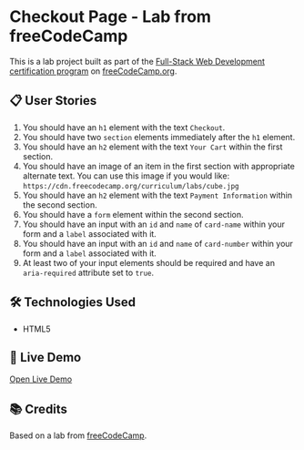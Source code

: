 # Checkout Page - Lab from freeCodeCamp

This is a lab project built as part of the [Full-Stack Web Development certification program](https://www.freecodecamp.org/learn/full-stack-developer/) on [freeCodeCamp.org](https://www.freecodecamp.org).  

## 📋 User Stories 

1. You should have an `h1` element with the text `Checkout`.
2. You should have two `section` elements immediately after the `h1` element.
3. You should have an `h2` element with the text `Your Cart` within the first section.
4. You should have an image of an item in the first section with appropriate alternate text. You can use this image if you would like: `https://cdn.freecodecamp.org/curriculum/labs/cube.jpg`
5. You should have an `h2` element with the text `Payment Information` within the second section.
6. You should have a `form` element within the second section.
7. You should have an input with an `id` and `name` of `card-name` within your form and a `label` associated with it.
8. You should have an input with an `id` and `name` of `card-number` within your form and a `label` associated with it.
9. At least two of your input elements should be required and have an `aria-required` attribute set to `true`.


## 🛠️ Technologies Used

- HTML5  

## 🚀 Live Demo

[Open Live Demo](https://dev-amira-ezz.github.io/fcc-checkout-page/)  

## 📚 Credits

Based on a lab from [freeCodeCamp](https://www.freecodecamp.org).  
